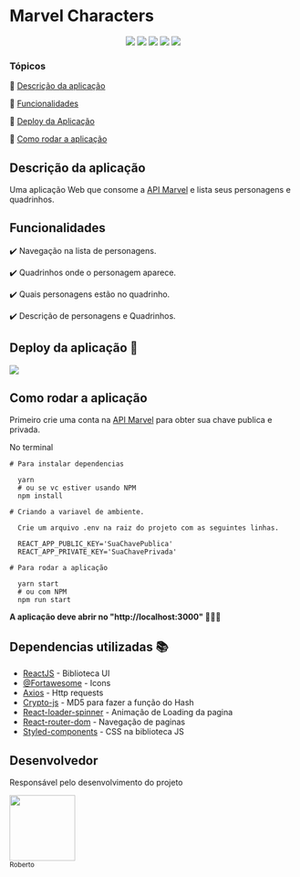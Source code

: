 <h1>Marvel Characters</h1> 

<p align="center">
  <img src="https://img.shields.io/static/v1?label=react&message=framework&color=blue&style=for-the-badge&logo=REACT"/>
  <img src="https://img.shields.io/static/v1?label=Vercel&message=deploy&color=blue&style=for-the-badge&logo=vercel"/>
  <img src="http://img.shields.io/static/v1?label=License&message=MIT&color=green&style=for-the-badge"/>
  <img src="http://img.shields.io/static/v1?label=JavaScript&message=ok&color=gren&style=for-the-badge&logo=javaScript"/>
   <img src="http://img.shields.io/static/v1?label=STATUS&message=CONCLUIDO&color=GREEN&style=for-the-badge"/>
</p>


### Tópicos 

:small_blue_diamond: [Descrição da aplicação](#descrição-do-aplicação)

:small_blue_diamond: [Funcionalidades](#funcionalidades)

:small_blue_diamond: [Deploy da Aplicação](#deploy-da-aplicação-rocket)

:small_blue_diamond: [Como rodar a aplicação](#como-rodar-a-aplicação-arrow_forward)



## Descrição da aplicação

Uma aplicação Web que consome a [API Marvel](https://developer.marvel.com/) e lista seus personagens e quadrinhos.  


## Funcionalidades

:heavy_check_mark: Navegação na lista de personagens.

:heavy_check_mark: Quadrinhos onde o personagem aparece.

:heavy_check_mark: Quais personagens estão no quadrinho.  

:heavy_check_mark: Descrição de personagens e Quadrinhos.  

## Deploy da aplicação :rocket:

 [<img src="https://img.shields.io/static/v1?label=Demo&message=Online&color=gren&style=for-the-badge&logo=Vercel"/>](https://marvel-characters-two.vercel.app/pages/1)


## Como rodar a aplicação

Primeiro crie uma conta na [API Marvel](https://developer.marvel.com/) para obter sua chave publica e privada.

No terminal

```
# Para instalar dependencias 

  yarn
  # ou se vc estiver usando NPM 
  npm install

# Criando a variavel de ambiente.
  
  Crie um arquivo .env na raiz do projeto com as seguintes linhas.

  REACT_APP_PUBLIC_KEY='SuaChavePublica'
  REACT_APP_PRIVATE_KEY='SuaChavePrivada'

# Para rodar a aplicação 

  yarn start
  # ou com NPM
  npm run start
```
**A aplicação deve abrir no "http://localhost:3000" 🎉🎉🎉**

## Dependencias utilizadas :books:

- [ReactJS](https://pt-br.reactjs.org/) - Biblioteca UI
- [@Fortawesome](https://fontawesome.com/) -  Icons
- [Axios](https://github.com/axios/axios) - Http requests
- [Crypto-js](https://www.npmjs.com/package/crypto-js) - MD5 para fazer a função do Hash
- [React-loader-spinner](https://github.com/mhnpd/react-loader-spinner) - Animação de Loading da pagina
- [React-router-dom](https://reactrouter.com/web/guides/quick-start) - Navegação de paginas
- [Styled-components](https://styled-components.com/) - CSS na biblioteca JS

## Desenvolvedor

Responsável pelo desenvolvimento do projeto

[<img src="https://avatars.githubusercontent.com/u/71423080?s=460&u=a5c60b93356615006839056572a3cca064879b7b&v=4" width=115><br><sub>Roberto</sub>](https://github.com/robertorsjr) 

